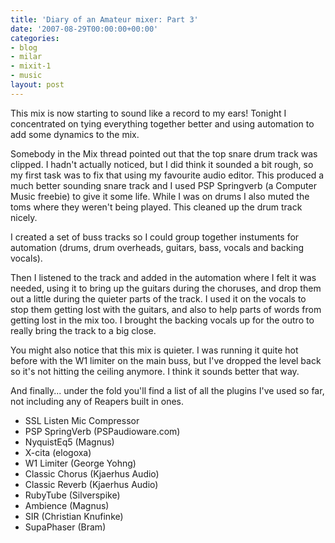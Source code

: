 ```yaml
---
title: 'Diary of an Amateur mixer: Part 3'
date: '2007-08-29T00:00:00+00:00'
categories:
- blog
- milar
- mixit-1
- music
layout: post
---
```


This mix is now starting to sound like a record to my ears! Tonight I concentrated on tying everything together better and using automation to add some dynamics to the mix.

Somebody in the Mix thread pointed out that the top snare drum track was clipped. I hadn't actually noticed, but I did think it sounded a bit rough, so my first task was to fix that using my favourite audio editor. This produced a much better sounding snare track and I used PSP Springverb (a Computer Music freebie) to give it some life. While I was on drums I also muted the toms where they weren't being played. This cleaned up the drum track nicely.

I created a set of buss tracks so I could group together instuments for automation (drums, drum overheads, guitars, bass, vocals and backing vocals).

Then I listened to the track and added in the automation where I felt it was needed, using it to bring up the guitars during the choruses, and drop them out a little during the quieter parts of the track. I used it on the vocals to stop them getting lost with the guitars, and also to help parts of words from getting lost in the mix too. I brought the backing vocals up for the outro to really bring the track to a big close.

You might also notice that this mix is quieter. I was running it quite hot before with the W1 limiter on the main buss, but I've dropped the level back so it's not hitting the ceiling anymore. I think it sounds better that way.

<object type="application/x-shockwave-flash" width="420" height="15"
data="http://www.pixelhum.com/xspf_player_slim.swf?song_url=http://www.pixelhum.com/downloads/music/milar/SLB_2007-08-28.mp3&song_title=Simple Little Bird, Mix 3 (with Automation)">
<param name="movie" 
value="http://www.pixelhum.com/xspf_player_slim.swf?song_url=http://www.pixelhum.com/downloads/music/milar/SLB_2007-08-28.mp3&song_title=Simple Little Bird, Mix 3 (with Automation)" />
</object>

And finally... under the fold you'll find a list of all the plugins I've used so far, not including any of Reapers built in ones.

<!--more-->

* SSL Listen Mic Compressor
* PSP SpringVerb (PSPaudioware.com)
* NyquistEq5 (Magnus)
* X-cita (elogoxa)
* W1 Limiter (George Yohng)
* Classic Chorus (Kjaerhus Audio)
* Classic Reverb (Kjaerhus Audio)
* RubyTube (Silverspike)
* Ambience (Magnus)
* SIR (Christian Knufinke)
* SupaPhaser (Bram)




